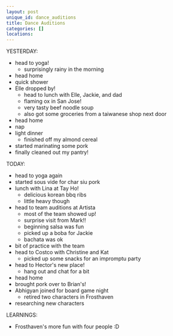 ```yaml
---
layout: post
unique_id: dance_auditions
title: Dance Auditions
categories: []
locations: 
---
```


YESTERDAY:
* head to yoga!
  * surprisingly rainy in the morning
* head home
* quick shower
* Elle dropped by!
  * head to lunch with Elle, Jackie, and dad
  * flaming ox in San Jose!
  * very tasty beef noodle soup
  * also got some groceries from a taiwanese shop next door
* head home
* nap
* light dinner
  * finished off my almond cereal
* started marinating some pork
* finally cleaned out my pantry!

TODAY:
* head to yoga again
* started sous vide for char siu pork
* lunch with Lina at Tay Ho!
  * delicious korean bbq ribs
  * little heavy though
* head to team auditions at Artista
  * most of the team showed up!
  * surprise visit from Mark!!
  * beginning salsa was fun
  * picked up a boba for Jackie
  * bachata was ok
* bit of practice with the team
* head to Costco with Christine and Kat
  * picked up some snacks for an impromptu party
* head to Hector's new place!
  * hang out and chat for a bit
* head home
* brought pork over to Brian's!
* Abhigyan joined for board game night
  * retired two characters in Frosthaven
* researching new characters

LEARNINGS:
* Frosthaven's more fun with four people :D

